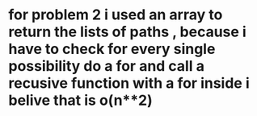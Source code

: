 # for problem 2 i used an array to return the lists of paths , because i have to check for every single possibility do a for and call a recusive function with a for inside i belive that is o(n\*\*2)
